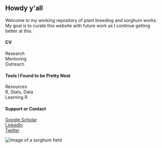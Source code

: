 ## Howdy y'all

Welcome to my working repository of plant breeding and sorghum works. My goal is to curate this website with future work as I continue getting better at this. 


#### CV

Research  
Mentoring  
Outreach


#### Tools I Found to be Pretty Neat
Resources  
R, Stats, Data  
Learning R



#### Support or Contact
[Google Scholar](https://scholar.google.com/citations?user=RCa1vLoAAAAJ&hl=en)  
[LinkedIn](https://www.linkedin.com/in/fabian-leon-019a44111/)  
[Twitter](https://twitter.com/QuantumPhabian)   


![Image of a sorghum field](https://github.com/leon-fabian/leon-fabian.github.io/blob/main/sorghumportrait.JPG?raw=true)
